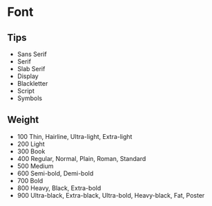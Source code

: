# Font

## Tips

- Sans Serif
- Serif
- Slab Serif
- Display
- Blackletter
- Script
- Symbols

## Weight

- 100	Thin, Hairline, Ultra-light, Extra-light
- 200	Light
- 300	Book
- 400	Regular, Normal, Plain, Roman, Standard
- 500	Medium
- 600	Semi-bold, Demi-bold
- 700	Bold
- 800	Heavy, Black, Extra-bold
- 900	Ultra-black, Extra-black, Ultra-bold, Heavy-black, Fat, Poster

